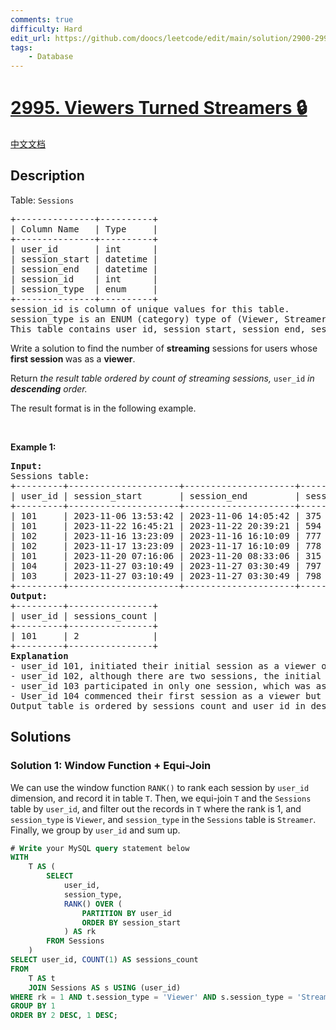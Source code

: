 ```yaml
---
comments: true
difficulty: Hard
edit_url: https://github.com/doocs/leetcode/edit/main/solution/2900-2999/2995.Viewers%20Turned%20Streamers/README_EN.md
tags:
    - Database
---
```


<!-- problem:start -->

# [2995. Viewers Turned Streamers 🔒](https://leetcode.com/problems/viewers-turned-streamers)

[中文文档](/solution/2900-2999/2995.Viewers%20Turned%20Streamers/README.md)

## Description

<!-- description:start -->

<p>Table: <code>Sessions</code></p>

<pre>
+---------------+----------+
| Column Name   | Type     |
+---------------+----------+
| user_id       | int      |
| session_start | datetime |
| session_end   | datetime |
| session_id    | int      |
| session_type  | enum     |
+---------------+----------+
session_id is column of unique values for this table.
session_type is an ENUM (category) type of (Viewer, Streamer).
This table contains user id, session start, session end, session id and session type.
</pre>

<p>Write a solution to find the number of <strong>streaming</strong> sessions for users whose <strong>first session </strong>was as a <strong>viewer</strong>.</p>

<p>Return <em>the result table ordered by count of streaming sessions, </em> <code>user_id</code><em> in <strong>descending</strong> order.</em></p>

<p>The result format is in the following example.</p>

<p>&nbsp;</p>
<p><strong class="example">Example 1:</strong></p>

<pre>
<strong>Input:</strong> 
Sessions table:
+---------+---------------------+---------------------+------------+--------------+
| user_id | session_start       | session_end         | session_id | session_type | 
+---------+---------------------+---------------------+------------+--------------+
| 101     | 2023-11-06 13:53:42 | 2023-11-06 14:05:42 | 375        | Viewer       |  
| 101     | 2023-11-22 16:45:21 | 2023-11-22 20:39:21 | 594        | Streamer     |   
| 102     | 2023-11-16 13:23:09 | 2023-11-16 16:10:09 | 777        | Streamer     | 
| 102     | 2023-11-17 13:23:09 | 2023-11-17 16:10:09 | 778        | Streamer     | 
| 101     | 2023-11-20 07:16:06 | 2023-11-20 08:33:06 | 315        | Streamer     | 
| 104     | 2023-11-27 03:10:49 | 2023-11-27 03:30:49 | 797        | Viewer       | 
| 103     | 2023-11-27 03:10:49 | 2023-11-27 03:30:49 | 798        | Streamer     |  
+---------+---------------------+---------------------+------------+--------------+
<strong>Output:</strong> 
+---------+----------------+
| user_id | sessions_count | 
+---------+----------------+
| 101     | 2              | 
+---------+----------------+
<strong>Explanation</strong>
- user_id 101, initiated their initial session as a viewer on 2023-11-06 at 13:53:42, followed by two subsequent sessions as a Streamer, the count will be 2.
- user_id 102, although there are two sessions, the initial session was as a Streamer, so this user will be excluded.
- user_id 103 participated in only one session, which was as a Streamer, hence, it won&#39;t be considered.
- User_id 104 commenced their first session as a viewer but didn&#39;t have any subsequent sessions, therefore, they won&#39;t be included in the final count. 
Output table is ordered by sessions count and user_id in descending order.
</pre>

<!-- description:end -->

## Solutions

<!-- solution:start -->

### Solution 1: Window Function + Equi-Join

We can use the window function `RANK()` to rank each session by `user_id` dimension, and record it in table `T`. Then, we equi-join `T` and the `Sessions` table by `user_id`, and filter out the records in `T` where the rank is 1, and `session_type` is `Viewer`, and `session_type` in the `Sessions` table is `Streamer`. Finally, we group by `user_id` and sum up.

<!-- tabs:start -->

```sql
# Write your MySQL query statement below
WITH
    T AS (
        SELECT
            user_id,
            session_type,
            RANK() OVER (
                PARTITION BY user_id
                ORDER BY session_start
            ) AS rk
        FROM Sessions
    )
SELECT user_id, COUNT(1) AS sessions_count
FROM
    T AS t
    JOIN Sessions AS s USING (user_id)
WHERE rk = 1 AND t.session_type = 'Viewer' AND s.session_type = 'Streamer'
GROUP BY 1
ORDER BY 2 DESC, 1 DESC;
```

<!-- tabs:end -->

<!-- solution:end -->

<!-- problem:end -->
